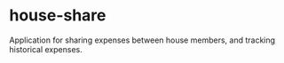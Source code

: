 # house-share
Application for sharing expenses between house members, and tracking historical expenses.
